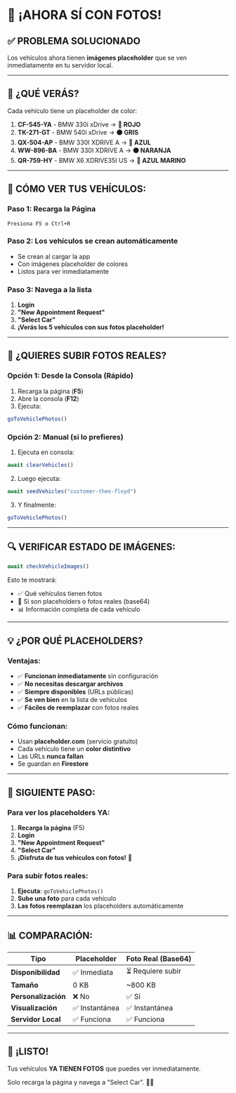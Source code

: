 # 🎉 ¡AHORA SÍ CON FOTOS!

## ✅ PROBLEMA SOLUCIONADO

Los vehículos ahora tienen **imágenes placeholder** que se ven inmediatamente en tu servidor local.

---

## 🎨 ¿QUÉ VERÁS?

Cada vehículo tiene un placeholder de color:

1. **CF-545-YA** - BMW 330i xDrive → **🔴 ROJO**
2. **TK-271-GT** - BMW 540i xDrive → **⚫ GRIS**
3. **QX-504-AP** - BMW 330I XDRIVE A → **🔵 AZUL**
4. **WW-896-BA** - BMW 330I XDRIVE A → **🟠 NARANJA**
5. **QR-759-HY** - BMW X6 XDRIVE35I US → **🔷 AZUL MARINO**

---

## 🚀 CÓMO VER TUS VEHÍCULOS:

### Paso 1: Recarga la Página
```
Presiona F5 o Ctrl+R
```

### Paso 2: Los vehículos se crean automáticamente
- Se crean al cargar la app
- Con imágenes placeholder de colores
- Listos para ver inmediatamente

### Paso 3: Navega a la lista
1. **Login**
2. **"New Appointment Request"**
3. **"Select Car"**
4. **¡Verás los 5 vehículos con sus fotos placeholder!**

---

## 📸 ¿QUIERES SUBIR FOTOS REALES?

### Opción 1: Desde la Consola (Rápido)

1. Recarga la página (**F5**)
2. Abre la consola (**F12**)
3. Ejecuta:
```javascript
goToVehiclePhotos()
```

### Opción 2: Manual (si lo prefieres)

1. Ejecuta en consola:
```javascript
await clearVehicles()
```

2. Luego ejecuta:
```javascript
await seedVehicles("customer-theo-floyd")
```

3. Y finalmente:
```javascript
goToVehiclePhotos()
```

---

## 🔍 VERIFICAR ESTADO DE IMÁGENES:

```javascript
await checkVehicleImages()
```

Esto te mostrará:
- ✅ Qué vehículos tienen fotos
- 🎨 Si son placeholders o fotos reales (base64)
- 📊 Información completa de cada vehículo

---

## 💡 ¿POR QUÉ PLACEHOLDERS?

### Ventajas:
- ✅ **Funcionan inmediatamente** sin configuración
- ✅ **No necesitas descargar archivos**
- ✅ **Siempre disponibles** (URLs públicas)
- ✅ **Se ven bien** en la lista de vehículos
- ✅ **Fáciles de reemplazar** con fotos reales

### Cómo funcionan:
- Usan **placeholder.com** (servicio gratuito)
- Cada vehículo tiene un **color distintivo**
- Las URLs **nunca fallan**
- Se guardan en **Firestore**

---

## 🎯 SIGUIENTE PASO:

### Para ver los placeholders YA:
1. **Recarga la página** (F5)
2. **Login**
3. **"New Appointment Request"**
4. **"Select Car"**
5. **¡Disfruta de tus vehículos con fotos!** 🎊

### Para subir fotos reales:
1. **Ejecuta**: `goToVehiclePhotos()`
2. **Sube una foto** para cada vehículo
3. **Las fotos reemplazan** los placeholders automáticamente

---

## 📊 COMPARACIÓN:

| Tipo | Placeholder | Foto Real (Base64) |
|------|------------|-------------------|
| **Disponibilidad** | ✅ Inmediata | ⏳ Requiere subir |
| **Tamaño** | 0 KB | ~800 KB |
| **Personalización** | ❌ No | ✅ Sí |
| **Visualización** | ✅ Instantánea | ✅ Instantánea |
| **Servidor Local** | ✅ Funciona | ✅ Funciona |

---

## 🎊 ¡LISTO!

Tus vehículos **YA TIENEN FOTOS** que puedes ver inmediatamente.

Solo recarga la página y navega a "Select Car". 📸✨
